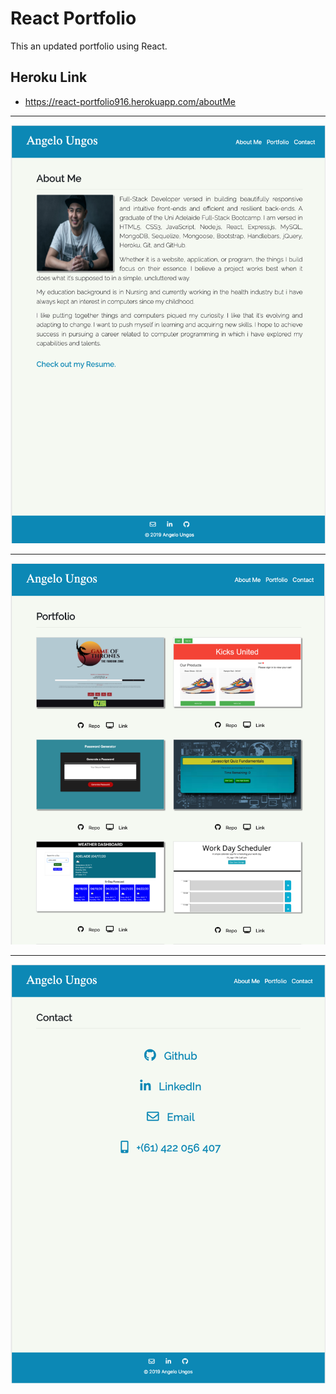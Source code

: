 # React Portfolio 

This an updated portfolio using React. 

## Heroku Link

* https://react-portfolio916.herokuapp.com/aboutMe

___

<img src="public/assets/images/aboutme.png"> 

___

<img src="public/assets/images/portfolio.png">

___


<img src="public/assets/images/contact.png"> 
